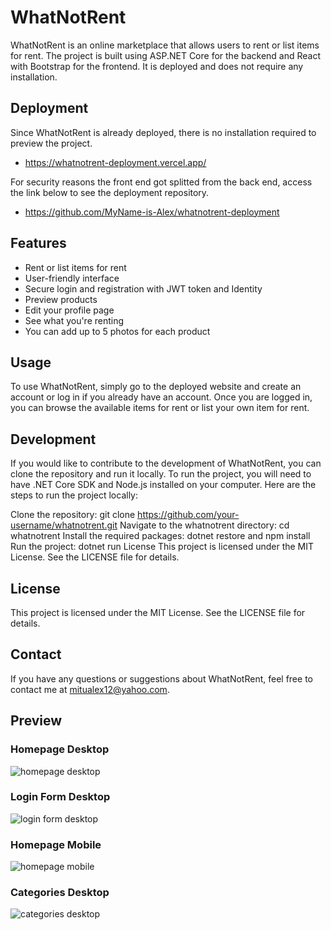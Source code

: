 # WhatNotRent
WhatNotRent is an online marketplace that allows users to rent or list items for rent. The project is built using ASP.NET Core for the backend and React with Bootstrap for the frontend. It is deployed and does not require any installation.


## Deployment

Since WhatNotRent is already deployed, there is no installation required to preview the project.
- https://whatnotrent-deployment.vercel.app/

For security reasons the front end got splitted from the back end, access the link below to see the deployment repository.
- https://github.com/MyName-is-Alex/whatnotrent-deployment

## Features

- Rent or list items for rent
- User-friendly interface
- Secure login and registration with JWT token and Identity
- Preview products
- Edit your profile page
- See what you're renting
- You can add up to 5 photos for each product
## Usage

To use WhatNotRent, simply go to the deployed website and create an account or log in if you already have an account. Once you are logged in, you can browse the available items for rent or list your own item for rent.
## Development

If you would like to contribute to the development of WhatNotRent, you can clone the repository and run it locally. To run the project, you will need to have .NET Core SDK and Node.js installed on your computer. Here are the steps to run the project locally:

Clone the repository: git clone https://github.com/your-username/whatnotrent.git
Navigate to the whatnotrent directory: cd whatnotrent
Install the required packages: dotnet restore and npm install
Run the project: dotnet run
License
This project is licensed under the MIT License. See the LICENSE file for details.
## License

This project is licensed under the MIT License. See the LICENSE file for details.
## Contact

If you have any questions or suggestions about WhatNotRent, feel free to contact me at mitualex12@yahoo.com.

## Preview
### Homepage Desktop
![homepage desktop](https://i.ibb.co/fdL9cTF/whatnotrent-homepage-desktop.jpg)

### Login Form Desktop
![login form desktop](https://i.ibb.co/LtRkwTM/whatnotrent-loginform-desktop.jpg)

### Homepage Mobile
![homepage mobile](https://i.ibb.co/JFy5Gvw/whatnotrent-homepage-mobile.jpg)

### Categories Desktop
![categories desktop](https://i.ibb.co/Z6s51dD/whatnotrent-categories-desktop.jpg)
